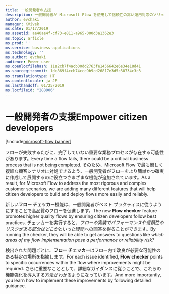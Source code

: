 ```yaml
---
title: 一般開発者の支援
description: 一般開発者が Microsoft Flow を使用して信頼性の高い運用対応のソリューションを作成するために必要な主な機能を提供します。
author: evchaki
manager: KVivek
ms.date: 01/17/2019
ms.assetid: aa40ae4f-cf73-e811-a965-000d3a1362e3
ms.topic: article
ms.prod: ''
ms.service: business-applications
ms.technology: ''
ms.author: evchaki
audience: Power user
ms.openlocfilehash: 11a2cb7f4acb00dd2763fe1456642e6e34e18d41
ms.sourcegitcommit: 1de869f4ccb74ccc9b9cd26817e3d5c30734c3c3
ms.translationtype: HT
ms.contentlocale: ja-JP
ms.lasthandoff: 01/25/2019
ms.locfileid: "288906"
---
```

# <a name="empower-citizen-developers"></a><span data-ttu-id="41895-103">一般開発者の支援</span><span class="sxs-lookup"><span data-stu-id="41895-103">Empower citizen developers</span></span>


[!include[microsoft-flow banner](../includes/microsoft-flow.md)]

<span data-ttu-id="41895-104">フローが失敗するたびに、完了していない重要な業務プロセスが存在する可能性があります。</span><span class="sxs-lookup"><span data-stu-id="41895-104">Every time a flow fails, there could be a critical business process that is not being completed.</span></span> <span data-ttu-id="41895-105">そのため、Microsoft Flow で最も厳しく複雑な顧客シナリオに対処できるよう、一般開発者がフローをより簡単かつ確実に作成して展開するのに役立つさまざまな機能が追加されています。</span><span class="sxs-lookup"><span data-stu-id="41895-105">As a result, for Microsoft Flow to address the most rigorous and complex customer scenarios, we are adding many different features that will help citizen developers to build and deploy flows more easily and reliably.</span></span> 

<span data-ttu-id="41895-106">新しい**フロー チェッカー**機能は、一般開発者がベスト プラクティスに従うようにすることで高品質のフローを促進します。</span><span class="sxs-lookup"><span data-stu-id="41895-106">The new **Flow checker** feature promotes higher quality flows by ensuring citizen developers follow best practices.</span></span> <span data-ttu-id="41895-107">チェッカーを実行すると、*フローの実装でパフォーマンスや信頼性のリスクがある部分はどこか*といった疑問への回答を得ることができます。</span><span class="sxs-lookup"><span data-stu-id="41895-107">By running the checker, they will be able to get answers to questions like *which areas of my flow implementation pose a performance or reliability risk?*</span></span> 

<span data-ttu-id="41895-108">検出された問題ごとに、**フロー チェッカー**はフロー内で改良が必要な可能性のある特定の場所を指摘します。</span><span class="sxs-lookup"><span data-stu-id="41895-108">For each issue identified, **Flow checker** points to specific occurrences within the flow where improvements might be required.</span></span> <span data-ttu-id="41895-109">さらに重要なこととして、詳細なガイダンスに従うことで、これらの機能強化を導入する方法がわかるようになっています。</span><span class="sxs-lookup"><span data-stu-id="41895-109">And more importantly, you learn how to implement these improvements by following detailed guidance.</span></span>
